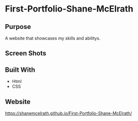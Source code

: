 # First-Portfolio-Shane-McElrath

## Purpose
A website that showcases my skills and abilitys.

## Screen Shots

## Built With
* Html
* CSS

## Website
https://shanemcelrath.github.io/First-Portfolio-Shane-McElrath/